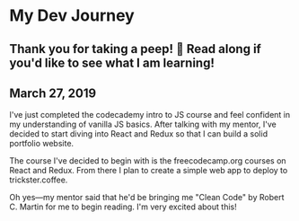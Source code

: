 # My Dev Journey
Thank you for taking a peep! 👀
Read along if you'd like to see what I am learning!
---- 

## March 27, 2019

I've just completed the codecademy intro to JS course and feel confident in my understanding of vanilla JS basics. After talking with my mentor, I've decided to start diving into React and Redux so that I can build a solid portfolio website.

The course I've decided to begin with is the freecodecamp.org courses on React and Redux. From there I plan to create a simple web app to deploy to trickster.coffee. 

Oh yes—my mentor said that he'd be bringing me "Clean Code" by Robert C. Martin for me to begin reading. I'm very excited about this!
